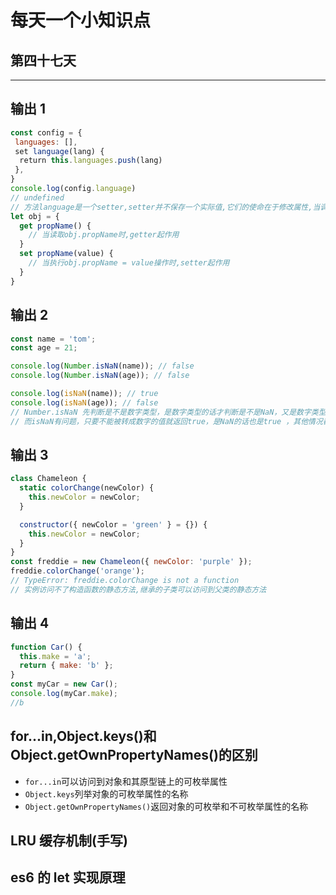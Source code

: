 # 每天一个小知识点

## 第四十七天

---

## 输出 1

```js
const config = {
 languages: [],
 set language(lang) {
  return this.languages.push(lang)
 },
}
console.log(config.language)
// undefined
// 方法language是一个setter,setter并不保存一个实际值,它们的使命在于修改属性,当调用方法setter,返回undefined
let obj = {
  get propName() {
    // 当读取obj.propName时,getter起作用
  }
  set propName(value) {
    // 当执行obj.propName = value操作时,setter起作用
  }
}
```

## 输出 2

```js
const name = 'tom';
const age = 21;

console.log(Number.isNaN(name)); // false
console.log(Number.isNaN(age)); // false

console.log(isNaN(name)); // true
console.log(isNaN(age)); // false
// Number.isNaN 先判断是不是数字类型，是数字类型的话才判断是不是NaN，又是数字类型又是NaN的话则true，其他情况false
// 而isNaN有问题，只要不能被转成数字的值就返回true，是NaN的话也是true ，其他情况都是false
```

## 输出 3

```js
class Chameleon {
  static colorChange(newColor) {
    this.newColor = newColor;
  }

  constructor({ newColor = 'green' } = {}) {
    this.newColor = newColor;
  }
}
const freddie = new Chameleon({ newColor: 'purple' });
freddie.colorChange('orange');
// TypeError: freddie.colorChange is not a function
// 实例访问不了构造函数的静态方法,继承的子类可以访问到父类的静态方法
```

## 输出 4

```js
function Car() {
  this.make = 'a';
  return { make: 'b' };
}
const myCar = new Car();
console.log(myCar.make);
//b
```

## for...in,Object.keys()和 Object.getOwnPropertyNames()的区别

- `for...in`可以访问到对象和其原型链上的可枚举属性
- `Object.keys`列举对象的可枚举属性的名称
- `Object.getOwnPropertyNames()`返回对象的可枚举和不可枚举属性的名称

## LRU 缓存机制(手写)

## es6 的 let 实现原理
